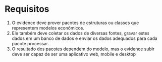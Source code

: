 # Requisitos

1. O evidence deve prover pacotes de estruturas ou classes que representem modelos econômicos.
2. Ele também deve coletar os dados de diversas fontes, gravar estes dados em um banco de dados e enviar os dados adequados para cada pacote processar.
3. O resultado dos pacotes dependem do modelo, mas o evidence subir deve ser capaz de ser uma aplicativo web, mobile e desktop

